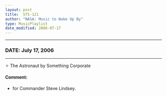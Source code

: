 ```yaml
---
layout: post
title:  STS-121
author: "NASA: Music to Wake Up By"
type: MusicPlaylist
date_modified: 2006-07-17
---
```


----
### DATE: July 17, 2006
----
✧ The Astronaut by Something Corporate

#### Comment:
* for Commander Steve Lindsey.
